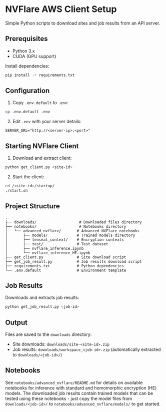 # NVFlare AWS Client Setup

Simple Python scripts to download sites and job results from an API server.

## Prerequisites

- Python 3.x
- CUDA (GPU support)

Install dependencies:

```bash
pip install -r requirements.txt
```

## Configuration

1. Copy `.env.default` to `.env`:

```bash
cp .env.default .env
```

2. Edit `.env` with your server details:

```
SERVER_URL="http://<server-ip>:<port>"
```

## Starting NVFlare Client

1. Download and extract client:

```bash
python get_client.py <site-id>
```

2. Start the client:

```bash
cd /<site-id>/startup/
./start.sh
```

## Project Structure

```
.
├── downloads/                   # Downloaded files directory
├── notebooks/                   # Notebooks directory
│   └── advanced_nvflare/       # Advanced NVFlare notebooks
│       ├── models/             # Trained models directory
│       ├── tenseal_context/    # Encryption contexts
│       ├── test/               # Test dataset
│       ├── nvflare_inference.ipynb
│       └── nvflare_inference_HE.ipynb
├── get_client.py               # Site download script
├── get_job_result.py           # Job results download script
├── requirements.txt            # Python dependencies
└── .env.default                # Environment template
```

## Job Results

Downloads and extracts job results:

```bash
python get_job_result.py <job-id>
```

## Output

Files are saved to the `downloads` directory:

- Site downloads: `downloads/site-<site-id>.zip`
- Job results: `downloads/workspace_<job-id>.zip` (automatically extracted to `downloads/<job-id>/`)

## Notebooks

See `notebooks/advanced_nvflare/README.md` for details on available notebooks for inference with standard and homomorphic encryption (HE) models. The downloaded job results contain trained models that can be tested using these notebooks - just copy the model files from `downloads/<job-id>/` to `notebooks/advanced_nvflare/models/` to get started.

